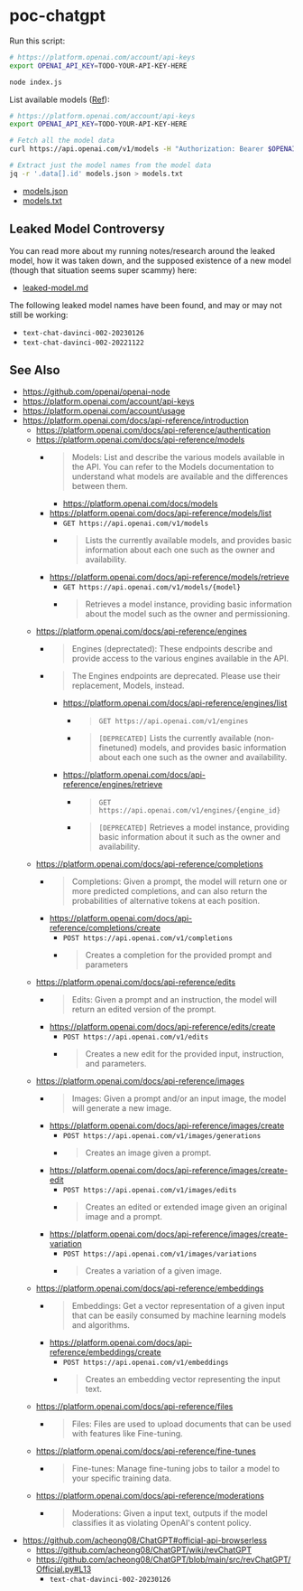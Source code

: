 # poc-chatgpt

Run this script:

```bash
# https://platform.openai.com/account/api-keys
export OPENAI_API_KEY=TODO-YOUR-API-KEY-HERE

node index.js
```

List available models ([Ref](https://platform.openai.com/docs/api-reference/models/list)):

```bash
# https://platform.openai.com/account/api-keys
export OPENAI_API_KEY=TODO-YOUR-API-KEY-HERE

# Fetch all the model data
curl https://api.openai.com/v1/models -H "Authorization: Bearer $OPENAI_API_KEY" > models.json

# Extract just the model names from the model data
jq -r '.data[].id' models.json > models.txt
```

- [models.json](./models.json)
- [models.txt](./models.txt)

## Leaked Model Controversy

You can read more about my running notes/research around the leaked model, how it was taken down, and the supposed existence of a new model (though that situation seems super scammy) here:

- [leaked-model.md](./leaked-model.md)

The following leaked model names have been found, and may or may not still be working:

- `text-chat-davinci-002-20230126`
- `text-chat-davinci-002-20221122`

## See Also

- https://github.com/openai/openai-node
- https://platform.openai.com/account/api-keys
- https://platform.openai.com/account/usage
- https://platform.openai.com/docs/api-reference/introduction
  - https://platform.openai.com/docs/api-reference/authentication
  - https://platform.openai.com/docs/api-reference/models
    - > Models: List and describe the various models available in the API. You can refer to the Models documentation to understand what models are available and the differences between them.
      - https://platform.openai.com/docs/models
    - https://platform.openai.com/docs/api-reference/models/list
      - `GET https://api.openai.com/v1/models`
      - > Lists the currently available models, and provides basic information about each one such as the owner and availability.
    - https://platform.openai.com/docs/api-reference/models/retrieve
      - `GET https://api.openai.com/v1/models/{model}`
      - > Retrieves a model instance, providing basic information about the model such as the owner and permissioning.
  - https://platform.openai.com/docs/api-reference/engines
    - > Engines (deprectated): These endpoints describe and provide access to the various engines available in the API.
    - > The Engines endpoints are deprecated. Please use their replacement, Models, instead.
      - https://platform.openai.com/docs/api-reference/engines/list
        - > `GET https://api.openai.com/v1/engines`
        - > `[DEPRECATED]` Lists the currently available (non-finetuned) models, and provides basic information about each one such as the owner and availability.
      - https://platform.openai.com/docs/api-reference/engines/retrieve
        - > `GET https://api.openai.com/v1/engines/{engine_id}`
        - > `[DEPRECATED]` Retrieves a model instance, providing basic information about it such as the owner and availability.
  - https://platform.openai.com/docs/api-reference/completions
    - > Completions: Given a prompt, the model will return one or more predicted completions, and can also return the probabilities of alternative tokens at each position.
    - https://platform.openai.com/docs/api-reference/completions/create
      - `POST https://api.openai.com/v1/completions`
      - > Creates a completion for the provided prompt and parameters
  - https://platform.openai.com/docs/api-reference/edits
    - > Edits: Given a prompt and an instruction, the model will return an edited version of the prompt.
    - https://platform.openai.com/docs/api-reference/edits/create
      - `POST https://api.openai.com/v1/edits`
      - > Creates a new edit for the provided input, instruction, and parameters.
  - https://platform.openai.com/docs/api-reference/images
    - > Images: Given a prompt and/or an input image, the model will generate a new image.
    - https://platform.openai.com/docs/api-reference/images/create
      - `POST https://api.openai.com/v1/images/generations`
      - > Creates an image given a prompt.
    - https://platform.openai.com/docs/api-reference/images/create-edit
      - `POST https://api.openai.com/v1/images/edits`
      - > Creates an edited or extended image given an original image and a prompt.
    - https://platform.openai.com/docs/api-reference/images/create-variation
      - `POST https://api.openai.com/v1/images/variations`
      - > Creates a variation of a given image.
  - https://platform.openai.com/docs/api-reference/embeddings
    - > Embeddings: Get a vector representation of a given input that can be easily consumed by machine learning models and algorithms.
    - https://platform.openai.com/docs/api-reference/embeddings/create
      - `POST https://api.openai.com/v1/embeddings`
      - > Creates an embedding vector representing the input text.
  - https://platform.openai.com/docs/api-reference/files
    - > Files: Files are used to upload documents that can be used with features like Fine-tuning.
  - https://platform.openai.com/docs/api-reference/fine-tunes
    - > Fine-tunes: Manage fine-tuning jobs to tailor a model to your specific training data.
  - https://platform.openai.com/docs/api-reference/moderations
    - > Moderations: Given a input text, outputs if the model classifies it as violating OpenAI's content policy.
- https://github.com/acheong08/ChatGPT#official-api-browserless
  - https://github.com/acheong08/ChatGPT/wiki/revChatGPT
  - https://github.com/acheong08/ChatGPT/blob/main/src/revChatGPT/Official.py#L13
    - `text-chat-davinci-002-20230126`
